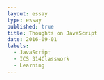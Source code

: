 ```yaml
---
layout: essay
type: essay
published: true
title: Thoughts on JavaScript
date: 2016-09-01
labels:
  - JavaScript
  - ICS 314Classwork
  - Learning
---
```

